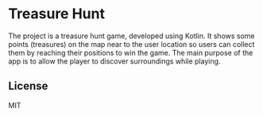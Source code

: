 # Treasure Hunt

The project is a treasure hunt game, developed using Kotlin. It shows some points (treasures) on the map near to the user location so users can collect them by reaching their positions to win the game. The main purpose of the app is to allow the player to discover surroundings while playing.

## License

MIT

